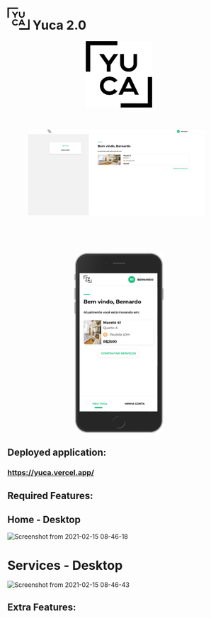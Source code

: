 # <img src=".github/images/logoYuca.png" width="50" height="50" /> Yuca 2.0

<p align="center">
   <img src=".github/images/logoYuca.png" width="150" height="150" />
</p>

<br />

<p align="center">
   <img src=".github/images/desktop-home.png" width="400" style="margin-right: 10px; margin-bottom: 5rem"/>
   <img src=".github/images/mobile-home.png" width="200" />
</p>

## Deployed application:

### https://yuca.vercel.app/

## Required Features:

## Home - Desktop

![Screenshot from 2021-02-15 08-46-18](https://user-images.githubusercontent.com/22225821/107942786-7f6d0600-6f6a-11eb-848d-eeba4fd4dd09.png)

# Services - Desktop

![Screenshot from 2021-02-15 08-46-43](https://user-images.githubusercontent.com/22225821/107943029-d4108100-6f6a-11eb-82b8-489cfe40ed54.png)

## Extra Features:
